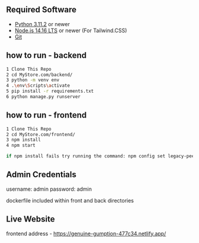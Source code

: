 
## Required Software
- [Python 3.11.2](https://www.python.org/downloads/) or newer
- [Node.js 14.16 LTS](https://nodejs.org/) or newer (For Tailwind.CSS)
- [Git](https://git-scm.com/)


## how to run - backend

```bash
1 Clone This Repo
2 cd MyStore.com/backend/
3 python -m venv env
4 .\env\Scripts\activate
5 pip install -r requirements.txt 
6 python manage.py runserver
```

## how to run - frontend

```bash
1 Clone This Repo
2 cd MyStore.com/frontend/
3 npm install
4 npm start

if npm install fails try running the command: npm config set legacy-peer-deps true before installing again
```

## Admin Credentials
username: admin
password: admin

dockerfile included within front and back directories
	
## Live Website 
frontend address - https://genuine-gumption-477c34.netlify.app/
